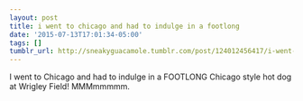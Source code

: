 ```yaml
---
layout: post
title: i went to chicago and had to indulge in a footlong
date: '2015-07-13T17:01:34-05:00'
tags: []
tumblr_url: http://sneakyguacamole.tumblr.com/post/124012456417/i-went-to-chicago-and-had-to-indulge-in-a-footlong
---
```

I went to Chicago and had to indulge in a FOOTLONG Chicago style hot dog at Wrigley Field! MMMmmmmm.
